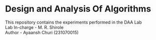 # Design and Analysis Of Algorithms
This repository contains the experiments performed in the DAA Lab <br>
Lab In-charge - M. R. Shirole <br>
Author - Ayaansh Churi (231070015)
